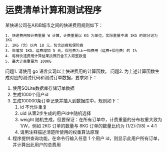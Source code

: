 # 运费清单计算和测试程序

某快递公司在A和B城市之间的快递费用规则如下：

```
1. 快递费用按计费重量 W 计算，计费重量以 KG 为单位，实际重量不满 1KG 的部分记为 1KG
2. 1KG（含）以内 18 元，包含运费和保险费
3. 每增加 1KG，运费增加 5 元，保险费为上一档费用（运费+保险费）的 1%
4. 每档快递费用计算结果按照四舍五入取整数值
5. 最大计费重量为 100KG
```

问题1. 请使用 go 语言实现以上快递费用的计算函数。
问题2. 为上述计算函数生成对应的测试代码和测试订单数据，要求如下：
    
1. 使用SQLite数据库存储订单数据
2. 生成1000个用户id
3. 生成100000条订单记录并插入到数据库中，规则如下：
    1) id 不允许重复
    2) uid 从第2步生成的用户id中随机选择
    3) weight 随机生成，但要保证：在所有订单中，计费重量的分布权重大致为 1/W，例如 2KG 订单的数量与 8KG 订单的数量比约为 (1/2):(1/8) = 4:1
    4) 请用注释描述清楚所使用的权重算法原理
4. 程序提供查询功能，在命令行输入任意 1 个用户 id，则显示此用户所有订单，并计算出此用户的总费用